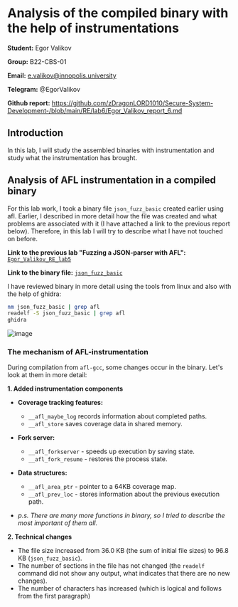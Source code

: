 # Analysis of the сompiled binary with the help of instrumentations

**Student:** Egor Valikov

**Group:** B22-CBS-01

**Email:** e.valikov@innopolis.university

**Telegram:** @EgorValikov

**Github report:** https://github.com/zDragonLORD1010/Secure-System-Development-/blob/main/RE/lab6/Egor_Valikov_report_6.md

## Introduction

In this lab, I will study the assembled binaries with instrumentation and study what the instrumentation has brought.

## Analysis of AFL instrumentation in a compiled binary

For this lab work, I took a binary file `json_fuzz_basic` created earlier using afl. Earlier, I described in more detail how the file was created and what problems are associated with it (I have attached a link to the previous report below). Therefore, in this lab I will try to describe what I have not touched on before.

**Link to the previous lab "Fuzzing a JSON-parser with AFL":** [`Egor_Valikov_RE_lab5`](https://github.com/zDragonLORD1010/Secure-System-Development-/blob/main/RE/lab5/Egor_Valikov_report_5.md)

**Link to the binary file:** [`json_fuzz_basic`](https://github.com/zDragonLORD1010/Secure-System-Development-/blob/main/RE/lab5/data/json_fuzz_basic)

I have reviewed binary in more detail using the tools from linux and also with the help of ghidra:

```bash
nm json_fuzz_basic | grep afl
readelf -S json_fuzz_basic | grep afl
ghidra
```

![image](https://github.com/user-attachments/assets/111022a8-3493-423f-bccf-40ea0bb9efab)

### The mechanism of AFL-instrumentation

During compilation from `afl-gcc`, some changes occur in the binary. Let's look at them in more detail:

**1. Added instrumentation components**

- **Coverage tracking features:**
  - `__afl_maybe_log` records information about completed paths.
  - `__afl_store` saves coverage data in shared memory.

- **Fork server:**
  - `__afl_forkserver` - speeds up execution by saving state.
  - `__afl_fork_resume` - restores the process state.

- **Data structures:**
  - `__afl_area_ptr` - pointer to a 64KB coverage map.
  - `__afl_prev_loc` - stores information about the previous execution path.
- *p.s. There are many more functions in binary, so I tried to describe the most important of them all.*

**2. Technical changes**

- The file size increased from 36.0 KB (the sum of initial file sizes) to 96.8 KB (`json_fuzz_basic`).
- The number of sections in the file has not changed (the `readelf` command did not show any output, what indicates that there are no new changes).
- The number of characters has increased (which is logical and follows from the first paragraph)





